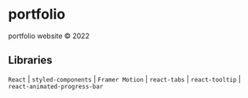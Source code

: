 # portfolio

portfolio website © 2022

## Libraries

`React` | `styled-components` | `Framer Motion` | `react-tabs` | `react-tooltip` | `react-animated-progress-bar`

